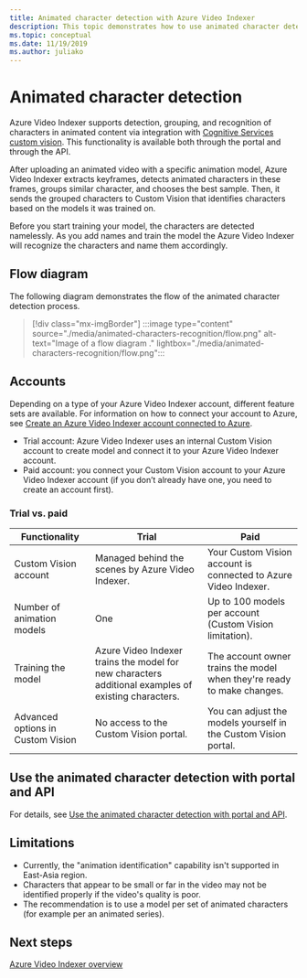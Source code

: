 ```yaml
---
title: Animated character detection with Azure Video Indexer
description: This topic demonstrates how to use animated character detection with Azure Video Indexer.
ms.topic: conceptual
ms.date: 11/19/2019
ms.author: juliako
---
```

# Animated character detection 

Azure Video Indexer supports detection, grouping, and recognition of characters in animated content via integration with [Cognitive Services custom vision](https://azure.microsoft.com/services/cognitive-services/custom-vision-service/). This functionality is available both through the portal and through the API.

After uploading an animated video with a specific animation model, Azure Video Indexer extracts keyframes, detects animated characters in these frames, groups similar character, and chooses the best sample. Then, it sends the grouped characters to Custom Vision that identifies characters based on the models it was trained on. 

Before you start training your model, the characters are detected namelessly. As you add names and train the model the Azure Video Indexer will recognize the characters and name them accordingly.

## Flow diagram

The following diagram demonstrates the flow of the animated character detection process.

> [!div class="mx-imgBorder"]
> :::image type="content" source="./media/animated-characters-recognition/flow.png" alt-text="Image of a flow diagram ." lightbox="./media/animated-characters-recognition/flow.png":::

## Accounts

Depending on a type of your Azure Video Indexer account, different feature sets are available. For information on how to connect your account to Azure, see [Create an Azure Video Indexer account connected to Azure](connect-to-azure.md).

* Trial account: Azure Video Indexer uses an internal Custom Vision account to create model and connect it to your Azure Video Indexer account. 
* Paid account: you connect your Custom Vision account to your Azure Video Indexer account (if you don’t already have one, you need to create an account first).

### Trial vs. paid

|Functionality|Trial|Paid|
|---|---|---|
|Custom Vision account|Managed behind the scenes by Azure Video Indexer. |Your Custom Vision account is connected to Azure Video Indexer.|
|Number of animation models|One|Up to 100 models per account (Custom Vision limitation).|
|Training the model|Azure Video Indexer trains the model for new characters additional examples of existing characters.|The account owner trains the model when they're ready to make changes.|
|Advanced options in Custom Vision|No access to the Custom Vision portal.|You can adjust the models yourself in the Custom Vision portal.|

## Use the animated character detection with portal  and API

For details, see [Use the animated character detection with portal and API](animated-characters-recognition-how-to.md).

## Limitations

* Currently, the "animation identification" capability isn't supported in East-Asia region.
* Characters that appear to be small or far in the video may not be identified properly if the video's quality is poor.
* The recommendation is to use a model per set of animated characters (for example per an animated series).

## Next steps

[Azure Video Indexer overview](video-indexer-overview.md)
